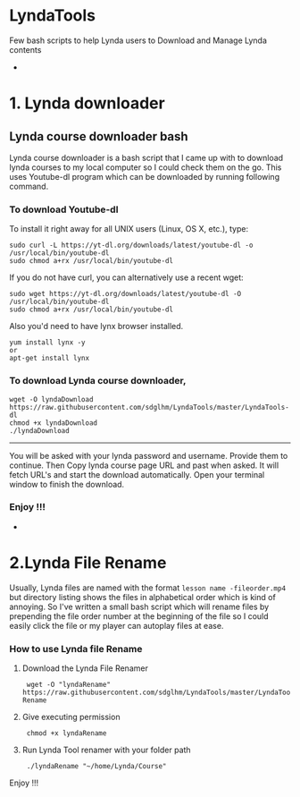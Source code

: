 # LyndaTools
Few bash scripts to help Lynda users to Download and Manage Lynda contents

-
# 1. Lynda downloader
## Lynda course downloader bash

Lynda course downloader is a bash script that I came up with to download lynda courses to my local computer so I could check them on the go. This uses Youtube-dl program which can be downloaded by running following command.

### To download Youtube-dl


To install it right away for all UNIX users (Linux, OS X, etc.), type:

    sudo curl -L https://yt-dl.org/downloads/latest/youtube-dl -o /usr/local/bin/youtube-dl
    sudo chmod a+rx /usr/local/bin/youtube-dl

If you do not have curl, you can alternatively use a recent wget:

    sudo wget https://yt-dl.org/downloads/latest/youtube-dl -O /usr/local/bin/youtube-dl
    sudo chmod a+rx /usr/local/bin/youtube-dl

Also you'd need to have lynx browser installed. 

    yum install lynx -y
    or
    apt-get install lynx

### To download Lynda course downloader,

    wget -O lyndaDownload https://raw.githubusercontent.com/sdglhm/LyndaTools/master/LyndaTools-dl
    chmod +x lyndaDownload
    ./lyndaDownload 

---
You will be asked with your lynda password and username. Provide them to continue. Then Copy lynda course page URL and past when asked. It will fetch URL's and start the download automatically. Open your terminal window to finish the download.

### Enjoy !!!
-
# 2.Lynda File Rename

Usually, Lynda files are named with the format `lesson name -fileorder.mp4` but directory listing shows the files in alphabetical order which is kind of annoying. So I've written a small bash script which will rename files by prepending the file order number at the beginning of the file so I could easily click the file or my player can autoplay files at ease.

### How to use Lynda file Rename

1. Download the Lynda File Renamer

		wget -O "lyndaRename" https://raw.githubusercontent.com/sdglhm/LyndaTools/master/LyndaTools-Rename
  
2. Give executing permission

		chmod +x lyndaRename
        
3. Run Lynda Tool renamer with your folder path
		
        ./lyndaRename "~/home/Lynda/Course"
        
Enjoy !!!
